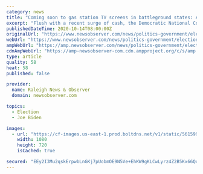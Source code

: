 ```yaml
---
category: news
title: "Coming soon to gas station TV screens in battleground states: Ads for Joe Biden | Raleigh News & Observer"
excerpt: "Flush with a recent surge of cash, the Democratic National Committee is launching a wave of unconventional ads encouraging people to vote."
publishedDateTime: 2020-10-14T08:00:00Z
originalUrl: "https://www.newsobserver.com/news/politics-government/election/article246431365.html"
webUrl: "https://www.newsobserver.com/news/politics-government/election/article246431365.html"
ampWebUrl: "https://amp.newsobserver.com/news/politics-government/election/article246431365.html"
cdnAmpWebUrl: "https://amp-newsobserver-com.cdn.ampproject.org/c/s/amp.newsobserver.com/news/politics-government/election/article246431365.html"
type: article
quality: 58
heat: 58
published: false

provider:
  name: Raleigh News & Observer
  domain: newsobserver.com

topics:
  - Election
  - Joe Biden

images:
  - url: "https://cf-images.us-east-1.prod.boltdns.net/v1/static/5615998022001/9c976b97-2305-4a0f-b21c-31d6d1115dc7/48a910bf-c782-4ffc-ba75-d0603b5c4817/1280x720/match/image.jpg"
    width: 1080
    height: 720
    isCached: true

secured: "EEy2I3Mu2qskErpwbLnGKj7pUobmOE9N5Ve+EhKW9gKLCwLyrz4Z2B5Kx66Qqg6RcW+vJbRIl5S9Mcv4mHxBzk36wUtOCKGh5CaPSCBksDcmOoZ/+GgdNmz8XoSPSSpaiZiYZ68m1WcNBre911m0qL5cwCqfsV4cOEg8FTfHbbJu8T8m0CqufKI2YYJBRlvpn6xhhJBceFOa6TRM9d2x3ky+nmL8Uao5+J9/LnF8ZYOh9QKDNSsfurOR4tgDp3S9unsjfhL89poiXIWD57N9D9/+4eUJ5eIgsTfoRYRxnQa/xuXqBo6wMREr3tn8yaFU7FMhnbxyxHcIy/s+sokhjEWCScfaHuCA+7quaFlVFQw=;STujRQPYsBNe/yDv552iag=="
---
```


